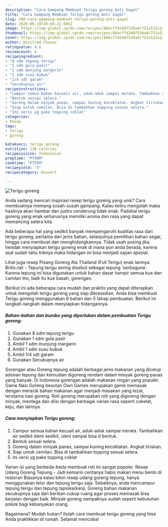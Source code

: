 ```yaml
---
description: "Cara Gampang Membuat Terigu goreng Anti Gagal"
title: "Cara Gampang Membuat Terigu goreng Anti Gagal"
slug: 208-cara-gampang-membuat-terigu-goreng-anti-gagal
date: 2020-09-10T20:04:22.695Z
image: https://img-global.cpcdn.com/recipes/8bbcffd2d8f530a0/751x532cq70/terigu-goreng-foto-resep-utama.jpg
thumbnail: https://img-global.cpcdn.com/recipes/8bbcffd2d8f530a0/751x532cq70/terigu-goreng-foto-resep-utama.jpg
cover: https://img-global.cpcdn.com/recipes/8bbcffd2d8f530a0/751x532cq70/terigu-goreng-foto-resep-utama.jpg
author: Winifred Chavez
ratingvalue: 4.6
reviewcount: 4
recipeingredient:
- "8 sdm tepung terigu"
- "1 sdm gula pasir"
- "1 sdm munjung margarin"
- "1 sdm susu bubuk"
- "1/4 sdt garam"
- "Secukupnya air"
recipeinstructions:
- "Campur semua bahan kecuali air, aduk-aduk sampai merata. Tambahkan air sedikit demi sedikit, uleni sampai bisa d bentuk."
- "Bentuk sesuai selera."
- "Goreng dalam minyak panas, sampai kuning kecoklatan. Angkat tiriskan."
- "Siap untuk cemilan. Bisa di tambahkan topping sesuai selera."
- "Ini versi yg pake topping coklat"
categories:
- Resep
tags:
- terigu
- goreng

katakunci: terigu goreng 
nutrition: 130 calories
recipecuisine: Indonesian
preptime: "PT40M"
cooktime: "PT55M"
recipeyield: "3"
recipecategory: Dessert

---
```



![Terigu goreng](https://img-global.cpcdn.com/recipes/8bbcffd2d8f530a0/751x532cq70/terigu-goreng-foto-resep-utama.jpg)

Anda sedang mencari inspirasi resep terigu goreng yang unik? Cara membuatnya memang susah-susah gampang. Kalau keliru mengolah maka hasilnya akan hambar dan justru cenderung tidak enak. Padahal terigu goreng yang enak seharusnya memiliki aroma dan rasa yang dapat memancing selera kita.

Ada beberapa hal yang sedikit banyak mempengaruhi kualitas rasa dari terigu goreng, pertama dari jenis bahan, selanjutnya pemilihan bahan segar, hingga cara membuat dan menghidangkannya. Tidak usah pusing jika hendak menyiapkan terigu goreng enak di mana pun anda berada, karena asal sudah tahu triknya maka hidangan ini bisa menjadi sajian spesial.

Lihat juga resep Pisang Goreng Ala Thailand (Full Terigu) enak lainnya. Brilio.net - Tepung terigu sering disebut sebagai tepung &#39;serbaguna&#39;. Karena tepung ini bisa digunakan untuk bahan dasar hampir semua kue dan camilan lho, baik itu kue basah, gorengan.


Berikut ini ada beberapa cara mudah dan praktis yang dapat diterapkan untuk mengolah terigu goreng yang siap dikreasikan. Anda bisa membuat Terigu goreng menggunakan 6 bahan dan 5 tahap pembuatan. Berikut ini langkah-langkah dalam menyiapkan hidangannya.

<!--inarticleads1-->

##### Bahan-bahan dan bumbu yang diperlukan dalam pembuatan Terigu goreng:

1. Gunakan 8 sdm tepung terigu
1. Gunakan 1 sdm gula pasir
1. Ambil 1 sdm munjung margarin
1. Ambil 1 sdm susu bubuk
1. Ambil 1/4 sdt garam
1. Gunakan Secukupnya air


Gorengan atau Goreng tepung adalah berbagai jenis makanan yang dicelup adonan tepung dan kemudian digoreng rendam dalam minyak goreng panas yang banyak. Di Indonesia gorengan adalah makanan ringan yang populer. Game Nasi Goreng besutan Own Games merupakan game memasak dengan meracik bahan makanan agar menjadi masakan yang lezat, terutama nasi goreng. Roti goreng merupakan roti yang digoreng dengan minyak, mentega dan diisi dengan berbagai varian rasa seperti cokelat, keju, dan lainnya. 

<!--inarticleads2-->

##### Cara menyiapkan Terigu goreng:

1. Campur semua bahan kecuali air, aduk-aduk sampai merata. Tambahkan air sedikit demi sedikit, uleni sampai bisa d bentuk.
1. Bentuk sesuai selera.
1. Goreng dalam minyak panas, sampai kuning kecoklatan. Angkat tiriskan.
1. Siap untuk cemilan. Bisa di tambahkan topping sesuai selera.
1. Ini versi yg pake topping coklat


Varian isi yang berbeda-beda membuat roti ini sangat popoler. Resep Udang Goreng Tepung - Jadi kemarin ceritanya habis makan menu bento di restoran Biasanya kalau bikin resep udang goreng tepung, hanya menggunakan telur dan tepung terigu saja. Sebaiknya, anda mencampur tepung terigu dan tepung tapioka/kanji. Goreng bahan makanan secukupnya saja dan berikan cukup ruang agar proses memasak bisa berjalan dengan baik. Minyak goreng nampaknya sudah seperti kebutuhan pokok bagi kebanyakan orang. 

Bagaimana? Mudah bukan? Itulah cara membuat terigu goreng yang bisa Anda praktikkan di rumah. Selamat mencoba!
